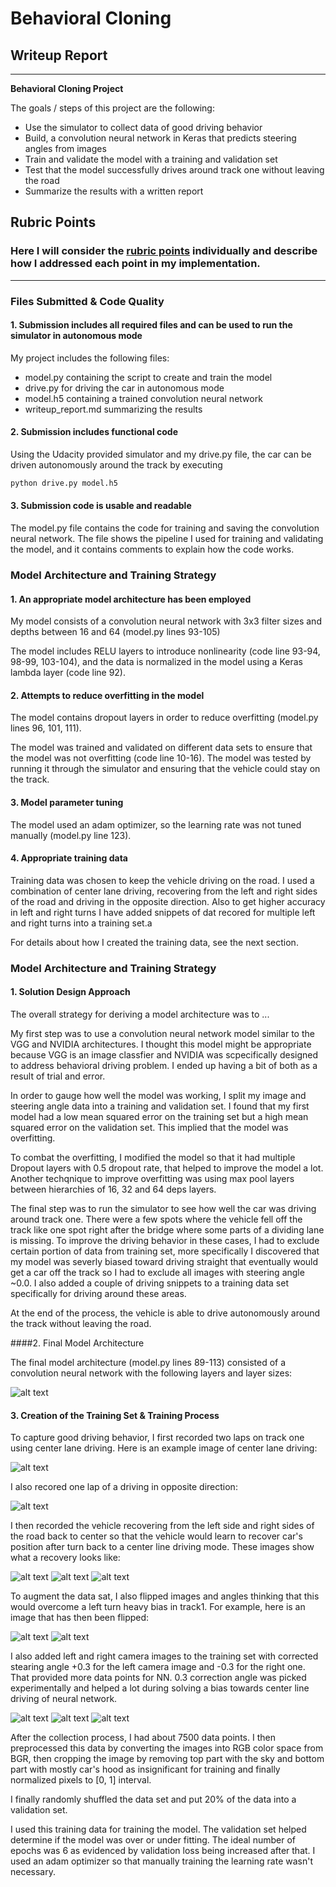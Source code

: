 # **Behavioral Cloning** 

## Writeup Report

---

**Behavioral Cloning Project**

The goals / steps of this project are the following:
* Use the simulator to collect data of good driving behavior
* Build, a convolution neural network in Keras that predicts steering angles from images
* Train and validate the model with a training and validation set
* Test that the model successfully drives around track one without leaving the road
* Summarize the results with a written report


[//]: # (Image References)

[image1]: ./examples/visualize_nn.png "Model Visualization"
[image2]: ./examples/center.jpg "Center lane driving"
[image3]: ./examples/center_acw.jpg "Center lane driving in the opposite direction"
[image4]: ./examples/from_left_to_right_1.jpg "Recovery Image"
[image5]: ./examples/from_left_to_right_2.jpg "Recovery Image"
[image6]: ./examples/from_left_to_right_3.jpg "Recovery Image"
[image7]: ./examples/center_image.jpg "Normal Image"
[image8]: ./examples/center_image_flipped.jpg "Flipped Image"
[image9]: ./examples/left.jpg "Left Image"
[image10]: ./examples/center.jpg "Center Image"
[image11]: ./examples/right.jpg "Right Image"

## Rubric Points
### Here I will consider the [rubric points](https://review.udacity.com/#!/rubrics/432/view) individually and describe how I addressed each point in my implementation.  

---
### Files Submitted & Code Quality

#### 1. Submission includes all required files and can be used to run the simulator in autonomous mode

My project includes the following files:
* model.py containing the script to create and train the model
* drive.py for driving the car in autonomous mode
* model.h5 containing a trained convolution neural network 
* writeup_report.md  summarizing the results

#### 2. Submission includes functional code
Using the Udacity provided simulator and my drive.py file, the car can be driven autonomously around the track by executing 
```sh
python drive.py model.h5
```

#### 3. Submission code is usable and readable

The model.py file contains the code for training and saving the convolution neural network. The file shows the pipeline I used for training and validating the model, and it contains comments to explain how the code works.

### Model Architecture and Training Strategy

#### 1. An appropriate model architecture has been employed

My model consists of a convolution neural network with 3x3 filter sizes and depths between 16 and 64 (model.py lines 93-105) 

The model includes RELU layers to introduce nonlinearity (code line 93-94, 98-99, 103-104), and the data is normalized in the model using a Keras lambda layer (code line 92). 

#### 2. Attempts to reduce overfitting in the model

The model contains dropout layers in order to reduce overfitting (model.py lines 96, 101, 111). 

The model was trained and validated on different data sets to ensure that the model was not overfitting (code line 10-16). The model was tested by running it through the simulator and ensuring that the vehicle could stay on the track.

#### 3. Model parameter tuning

The model used an adam optimizer, so the learning rate was not tuned manually (model.py line 123).

#### 4. Appropriate training data

Training data was chosen to keep the vehicle driving on the road. I used a combination of center lane driving, recovering from the left and right sides of the road and driving in the opposite direction. Also to get higher accuracy in left and right turns I have added snippets of dat recored for multiple left and right turns into a training set.a 

For details about how I created the training data, see the next section. 

### Model Architecture and Training Strategy

#### 1. Solution Design Approach

The overall strategy for deriving a model architecture was to ...

My first step was to use a convolution neural network model similar to the VGG and NVIDIA architectures. I thought this model might be appropriate because VGG is an image classfier and NVIDIA was scpecifically designed to address behavioral driving problem. I ended up having a bit of both as a result of trial and error.

In order to gauge how well the model was working, I split my image and steering angle data into a training and validation set. I found that my first model had a low mean squared error on the training set but a high mean squared error on the validation set. This implied that the model was overfitting. 

To combat the overfitting, I modified the model so that it had multiple Dropout layers with 0.5 dropout rate, that helped to improve the model a lot. Another techqnique to improve overfitting was using max pool layers between hierarchies of 16, 32 and 64 deps layers.


The final step was to run the simulator to see how well the car was driving around track one. There were a few spots where the vehicle fell off the track like one spot right after the bridge where some parts of a dividing lane is missing. To improve the driving behavior in these cases, I had to exclude certain portion of data from training set,  more specifically I discovered that my model was severly biased toward driving straight that eventually would get a car off the track  so I had to exclude all images with steering angle ~0.0. I also added a couple of driving snippets to a training data set specifically for driving around these areas.

At the end of the process, the vehicle is able to drive autonomously around the track without leaving the road.

####2. Final Model Architecture

The final model architecture (model.py lines 89-113) consisted of a convolution neural network with the following layers and layer sizes:

![alt text][image1]

#### 3. Creation of the Training Set & Training Process

To capture good driving behavior, I first recorded two laps on track one using center lane driving. Here is an example image of center lane driving:

![alt text][image2]

I also recored one lap of a driving in opposite direction:

![alt text][image3]

I then recorded the vehicle recovering from the left side and right sides of the road back to center so that the vehicle would learn to recover car's position after turn back to a center line driving mode. These images show what a recovery looks like:

![alt text][image4]
![alt text][image5]
![alt text][image6]

To augment the data sat, I also flipped images and angles thinking that this would overcome a left turn heavy bias in track1. For example, here is an image that has then been flipped:

![alt text][image7]
![alt text][image8]

I also added left and right camera images to the training set with corrected stearing angle +0.3 for the left camera image and -0.3 for the right one. That provided more data points for NN. 0.3 correction angle was picked experimentally and helped a lot during solving a  bias towards center line driving of neural network.

![alt text][image9]
![alt text][image10]
![alt text][image11]


After the collection process, I had about 7500 data points. I then preprocessed this data by converting the images into RGB color space from BGR, then cropping the image by removing top part with the sky and bottom part with mostly car's hood as insignificant for training and finally normalized pixels to [0, 1] interval. 


I finally randomly shuffled the data set and put 20% of the data into a validation set. 

I used this training data for training the model. The validation set helped determine if the model was over or under fitting. The ideal number of epochs was 6 as evidenced by validation loss being increased after that. I used an adam optimizer so that manually training the learning rate wasn't necessary.
